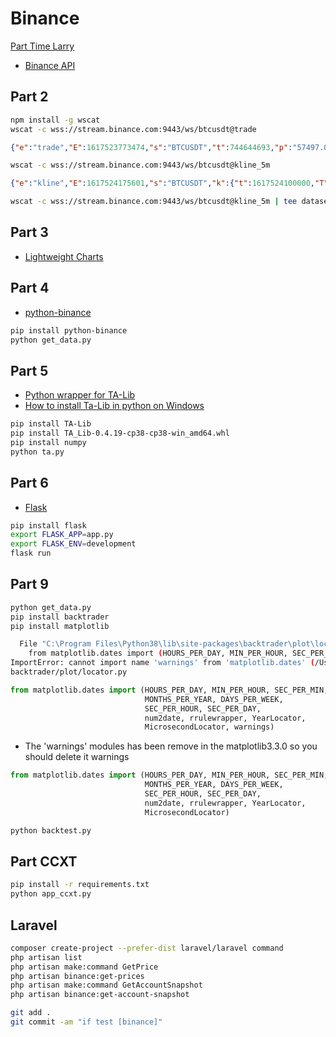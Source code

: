 # Binance

[Part Time Larry](https://www.youtube.com/channel/UCY2ifv8iH1Dsgjrz-h3lWLQ)

- [Binance API](https://www.youtube.com/playlist?list=PLvzuUVysUFOuB1kJQ3S2G-nB7_nHhD7Ay)

## Part 2

```bash
npm install -g wscat
wscat -c wss://stream.binance.com:9443/ws/btcusdt@trade
```
```json
{"e":"trade","E":1617523773474,"s":"BTCUSDT","t":744644693,"p":"57497.07000000","q":"0.00034900","b":5441766279,"a":5441765967,"T":1617523773473,"m":false,"M":true}
```
```bash
wscat -c wss://stream.binance.com:9443/ws/btcusdt@kline_5m
```
```json
{"e":"kline","E":1617524175601,"s":"BTCUSDT","k":{"t":1617524100000,"T":1617524399999,"s":"BTCUSDT","i":"5m","f":744649686,"L":744651050,"o":"57479.99000000","c":"57520.11000000","h":"57527.97000000","l":"57446.11000000","v":"89.93967900","n":1365,"x":false,"q":"5170139.40269239","V":"40.02467100","Q":"2301420.17603603","B":"0"}}
```
```bash
wscat -c wss://stream.binance.com:9443/ws/btcusdt@kline_5m | tee dataset.txt
```
## Part 3
- [Lightweight Charts](https://github.com/tradingview/lightweight-charts)
## Part 4
- [python-binance](https://python-binance.readthedocs.io/en/latest/)
```bash
pip install python-binance
python get_data.py
```
## Part 5
- [Python wrapper for TA-Lib](https://mrjbq7.github.io/ta-lib/install.html)
- [How to install Ta-Lib in python on Windows](https://medium.com/@keng16302/how-to-install-ta-lib-in-python-on-window-9303eb003fbb)
```bash
pip install TA-Lib
pip install TA_Lib-0.4.19-cp38-cp38-win_amd64.whl
pip install numpy
python ta.py
```
## Part 6
- [Flask](https://flask.palletsprojects.com/en/1.1.x/)
```bash
pip install flask
export FLASK_APP=app.py
export FLASK_ENV=development
flask run
```
## Part 9
```bash
python get_data.py
pip install backtrader
pip install matplotlib
```
```bash
  File "C:\Program Files\Python38\lib\site-packages\backtrader\plot\locator.py", line 35, in <module>
    from matplotlib.dates import (HOURS_PER_DAY, MIN_PER_HOUR, SEC_PER_MIN,
ImportError: cannot import name 'warnings' from 'matplotlib.dates' (/Users/ch4r0n/.pyenv/versions/3.7.5/lib/python3.7/site-packages/matplotlib/dates.py)
backtrader/plot/locator.py
```
```py
from matplotlib.dates import (HOURS_PER_DAY, MIN_PER_HOUR, SEC_PER_MIN,
                              MONTHS_PER_YEAR, DAYS_PER_WEEK,
                              SEC_PER_HOUR, SEC_PER_DAY,
                              num2date, rrulewrapper, YearLocator,
                              MicrosecondLocator, warnings)
```
- The 'warnings' modules has been remove in the matplotlib3.3.0 so you should delete it warnings
```py
from matplotlib.dates import (HOURS_PER_DAY, MIN_PER_HOUR, SEC_PER_MIN,
                              MONTHS_PER_YEAR, DAYS_PER_WEEK,
                              SEC_PER_HOUR, SEC_PER_DAY,
                              num2date, rrulewrapper, YearLocator,
                              MicrosecondLocator)
```
```bash
python backtest.py
```
## Part CCXT
```bash
pip install -r requirements.txt
python app_ccxt.py
```
## Laravel
```bash
composer create-project --prefer-dist laravel/laravel command
php artisan list
php artisan make:command GetPrice
php artisan binance:get-prices
php artisan make:command GetAccountSnapshot
php artisan binance:get-account-snapshot
```

```bash
git add .
git commit -am "if test [binance]"
```